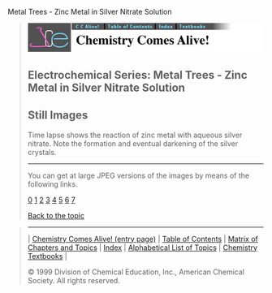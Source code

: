 





 Metal Trees - Zinc Metal in Silver Nitrate Solution
 



> ![Chemistry Comes Alive!](ccahead.gif)
> 
> 
> 
> 
> 
> 
> 
> 
> 
> ## Electrochemical Series: Metal Trees - Zinc Metal in Silver Nitrate Solution
> 
> 
> 
> 
> ## Still Images
> 
> 
> 
> 
> 
> 
> 
> 
> 
>  Time lapse shows the reaction of zinc metal with aqueous silver nitrate. 
Note the formation and eventual darkening of the silver crystals.
>  
> 
> 
> 
> 
> 
> 
> ---
> 
> 
>  You can get at large JPEG versions of the images by means of the following links.
>    
> 
> 
> [0](../../STILLS/TREES/TREE03/64JPG48/0.JPG) 
> [1](../../STILLS/TREES/TREE03/64JPG48/1.JPG) 
> [2](../../STILLS/TREES/TREE03/64JPG48/2.JPG) 
> [3](../../STILLS/TREES/TREE03/64JPG48/3.JPG) 
> [4](../../STILLS/TREES/TREE03/64JPG48/4.JPG) 
> [5](../../STILLS/TREES/TREE03/64JPG48/5.JPG) 
> [6](../../STILLS/TREES/TREE03/64JPG48/6.JPG) 
> [7](../../STILLS/TREES/TREE03/64JPG48/7.JPG) 
> 
> 
> 
> 
> [Back to the topic](../../MAIN/TREES/PAGE1.HTM)



> ---
> 
> 
>  |
>  [Chemistry Comes Alive! (entry page)](../../INDEX.HTM) 
>  |
>  [Table of Contents](../../CONTENTS.HTM) 
>  |
>  [Matrix of Chapters and Topics](../../MATRIX.HTM) 
>  |
>  [Index](../../WORDS.HTM) 
>  |
>  [Alphabetical List of Topics](../../ALPHATOP.HTM) 
>  |
>  [Chemistry Textbooks](../../BOOKS.HTM) 
>  |
>  
>  © 1999 Division of Chemical Education, Inc.,
American Chemical Society. All rights reserved.





